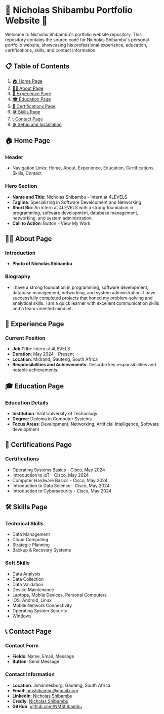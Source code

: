 # 🌟 Nicholas Shibambu Portfolio Website 🌟

Welcome to Nicholas Shibambu's portfolio website repository. This repository contains the source code for Nicholas Shibambu's personal portfolio website, showcasing his professional experience, education, certifications, skills, and contact information.

## 📋 Table of Contents

1. [🏠 Home Page](#home-page)
2. [👨‍💻 About Page](#about-page)
3. [💼 Experience Page](#experience-page)
4. [🎓 Education Page](#education-page)
5. [📜 Certifications Page](#certifications-page)
6. [🛠️ Skills Page](#skills-page)
7. [📞 Contact Page](#contact-page)
8. [⚙️ Setup and Installation](#setup-and-installation)

## 🏠 Home Page

### Header
- Navigation Links: Home, About, Experience, Education, Certifications, Skills, Contact

### Hero Section
- **Name and Title**: Nicholas Shibambu - Intern at 4LEVELS
- **Tagline**: Specializing in Software Development and Networking
- **Short Bio**: An intern at 4LEVELS with a strong foundation in programming, software development, database management, networking, and system administration.
- **Call to Action**: Button - View My Work

## 👨‍💻 About Page

### Introduction
- **Photo of Nicholas Shibambu**

### Biography
- I have a strong foundation in programming, software development, database management, networking, and system administration. I have successfully completed projects that honed my problem-solving and analytical skills. I am a quick learner with excellent communication skills and a team-oriented mindset.

## 💼 Experience Page

### Current Position
- **Job Title**: Intern at 4LEVELS
- **Duration**: May 2024 - Present
- **Location**: Midrand, Gauteng, South Africa
- **Responsibilities and Achievements**: Describe key responsibilities and notable achievements.

## 🎓 Education Page

### Education Details
- **Institution**: Vaal University of Technology
- **Degree**: Diploma in Computer Systems
- **Focus Areas**: Development, Networking, Artificial Intelligence, Software development

## 📜 Certifications Page

### Certifications
- Operating Systems Basics - Cisco, May 2024
- Introduction to IoT - Cisco, May 2024
- Computer Hardware Basics - Cisco, May 2024
- Introduction to Data Science - Cisco, May 2024
- Introduction to Cybersecurity - Cisco, May 2024

## 🛠️ Skills Page

### Technical Skills
- Data Management
- Cloud Computing
- Strategic Planning
- Backup & Recovery Systems

### Soft Skills
- Data Analysis
- Data Collection
- Data Validation
- Device Maintenance
- Laptops, Mobile Devices, Personal Computers
- iOS, Android, Linux
- Mobile Network Connectivity
- Operating System Security
- Windows

## 📞 Contact Page

### Contact Form
- **Fields**: Name, Email, Message
- **Button**: Send Message

### Contact Information
- **Location**: Johannesburg, Gauteng, South Africa
- **Email**: nmshibambu@gmail.com
- **LinkedIn**: [Nicholas Shibambu](https://www.linkedin.com/in/nicholas-shibambu-2bbb12bb/)
- **Credly**: [Nicholas Shibambu](https://www.credly.com/users/nicholas-shibambu/badges)
- **GitHub**: [github.com/NMShibambu](https://github.com/NMShibambu)

